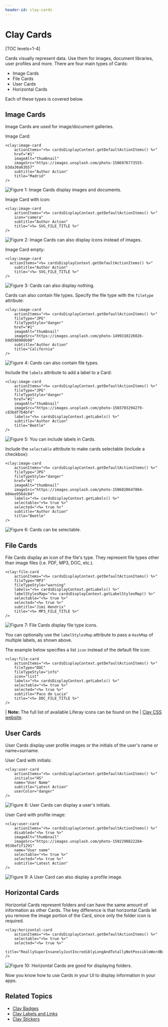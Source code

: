 ```yaml
---
header-id: clay-cards
---
```


# Clay Cards

[TOC levels=1-4]

Cards visually represent data. Use them for images, document libraries, user
profiles and more. There are four main types of Cards:

- Image Cards
- File Cards
- User Cards
- Horizontal Cards

Each of these types is covered below. 

## Image Cards

Image Cards are used for image/document galleries. 

Image Card:

```markup
<clay:image-card
	actionItems="<%= cardsDisplayContext.getDefaultActionItems() %>"
	href="#1"
	imageAlt="thumbnail"
	imageSrc="https://images.unsplash.com/photo-1506976773555-b3da30a63b57"
	subtitle="Author Action"
	title="Madrid"
/>
```

![Figure 1: Image Cards display images and documents.](../../../../images/clay-taglib-image-card.png)

Image Card with icon:

```markup
<clay:image-card
	actionItems="<%= cardsDisplayContext.getDefaultActionItems() %>"
	icon="camera"
	subtitle="Author Action"
	title="<%= SVG_FILE_TITLE %>"
/>
```

![Figure 2: Image Cards can also display icons instead of images.](../../../../images/clay-taglib-image-card-icon.png)

Image Card empty:

```markup
<clay:image-card 
  actionItems="<%= cardsDisplayContext.getDefaultActionItems() %>"
	subtitle="Author Action"
	title="<%= SVG_FILE_TITLE %>"
/>
```

![Figure 3: Cards can also display nothing.](../../../../images/clay-taglib-image-card-empty.png)

Cards can also contain file types. Specify the file type with the `filetype` 
attribute:

```markup
<clay:image-card
	actionItems="<%= cardsDisplayContext.getDefaultActionItems() %>"
	fileType="JPG"
	fileTypeStyle="danger"
	href="#1"
	imageAlt="thumbnail"
	imageSrc="https://images.unsplash.com/photo-1499310226026-b9d598980b90"
	subtitle="Author Action"
	title="California"
/>
```

![Figure 4: Cards can also contain file types.](../../../../images/clay-taglib-image-card-file-type.png)

Include the `labels` attribute to add a label to a Card:

```markup
<clay:image-card
	actionItems="<%= cardsDisplayContext.getDefaultActionItems() %>"
	fileType="JPG"
	fileTypeStyle="danger"
	href="#1"
	imageAlt="thumbnail"
	imageSrc="https://images.unsplash.com/photo-1503703294279-c83bdf7b4bf4"
	labels="<%= cardsDisplayContext.getLabels() %>"
	subtitle="Author Action"
	title="Beetle"
/>
```

![Figure 5: You can include labels in Cards.](../../../../images/clay-taglib-image-card-icon-label.png)

Include the `selectable` attribute to make cards selectable (include a checkbox):

```markup
<clay:image-card
	actionItems="<%= cardsDisplayContext.getDefaultActionItems() %>"
	fileType="JPG"
	fileTypeStyle="danger"
	href="#1"
	imageAlt="thumbnail"
	imageSrc="https://images.unsplash.com/photo-1506020647804-b04ee956dc04"
	labels="<%= cardsDisplayContext.getLabels() %>"
	selectable="<%= true %>"
	selected="<%= true %>"
	subtitle="Author Action"
	title="Beetle"
/>
```

![Figure 6: Cards can be selectable.](../../../../images/clay-taglib-image-card-icon-selectable.png)

## File Cards

File Cards display an icon of the file's type. They represent file types other
than image files (i.e. PDF, MP3, DOC, etc.).

```markup
<clay:file-card
	actionItems="<%= cardsDisplayContext.getDefaultActionItems() %>"
	fileType="MP3"
	fileTypeStyle="warning"
	labels="<%= cardsDisplayContext.getLabels() %>"
	labelStylesMap="<%= cardsDisplayContext.getLabelStylesMap() %>"
	selectable="<%= true %>"
	selected="<%= true %>"
	subtitle="Jimi Hendrix"
	title="<%= MP3_FILE_TITLE %>"
/>
```

![Figure 7: File Cards display file type icons.](../../../../images/clay-taglib-file-card.png)

You can optionally use the `labelStylesMap` attribute to pass a `HashMap` of 
multiple labels, as shown above.

The example below specifies a list `icon` instead of the default file icon: 

```markup
<clay:file-card
	actionItems="<%= cardsDisplayContext.getDefaultActionItems() %>"
	fileType="DOC"
	fileTypeStyle="info"
	icon="list"
	labels="<%= cardsDisplayContext.getLabels() %>"
	selectable="<%= true %>"
	selected="<%= true %>"
	subtitle="Paco de Lucia"
	title="<%= DOC_FILE_TITLE %>"
/>
```

| **Note:** The full list of available Liferay icons can be found on the
| [Clay CSS website](https://claycss.com/docs/components/icons-lexicon.html#clay-lexicon-icons).

## User Cards

User Cards display user profile images or the initials of the user's name or 
name+surname.

User Card with initials:

```markup
<clay:user-card
	actionItems="<%= cardsDisplayContext.getDefaultActionItems() %>"
	initials="HS"
	name="User Name"
	subtitle="Latest Action"
	userColor="danger"
/>
```

![Figure 8: User Cards can display a user's initials.](../../../../images/clay-taglib-user-card-initial.png)

User Card with profile image:

```markup
<clay:user-card
	actionItems="<%= cardsDisplayContext.getDefaultActionItems() %>"
	disabled="<%= true %>"
	imageAlt="thumbnail"
	imageSrc="https://images.unsplash.com/photo-1502290822284-9538ef1f1291"
	name="User name"
	selectable="<%= true %>"
	selected="<%= true %>"
	subtitle="Latest Action"
/>
```

![Figure 9: A User Card can also display a profile image.](../../../../images/clay-taglib-user-card-profile-image.png)

## Horizontal Cards

Horizontal Cards represent folders and can have the same amount of information
as other Cards. The key difference is that horizontal Cards let you remove the
image portion of the Card, since only the folder icon is required.

```markup
<clay:horizontal-card
	actionItems="<%= cardsDisplayContext.getDefaultActionItems() %>"
	selectable="<%= true %>"
	selected="<%= true %>"
	title="ReallySuperInsanelyJustIncrediblyLongAndTotallyNotPossibleWordButWeAreReallyTryingToCoverAllOurBasesHereJustInCaseSomeoneIsNutsAsPerUsual"
/>
```

![Figure 10: Horizontal Cards are good for displaying folders.](../../../../images/clay-taglib-horizontal-card.png)

Now you know how to use Cards in your UI to display information in your apps.

## Related Topics

- [Clay Badges](/docs/7-2/reference/-/knowledge_base/r/clay-badges)
- [Clay Labels and Links](/docs/7-2/reference/-/knowledge_base/r/clay-labels-and-links)
- [Clay Stickers](/docs/7-2/reference/-/knowledge_base/r/clay-stickers)
